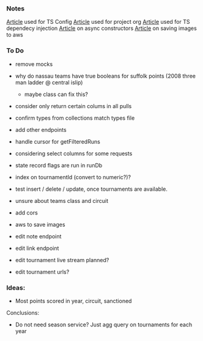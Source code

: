 ### Notes

[Article](https://www.section.io/engineering-education/how-to-use-typescript-with-nodejs/) used for TS Config
[Article](https://dev.to/santypk4/bulletproof-node-js-project-architecture-4epf) used for project org
[Article](https://dev.to/vovaspace/dependency-injection-in-typescript-4mbf) used for TS dependecy injection
[Article](https://dev.to/somedood/the-proper-way-to-write-async-constructors-in-javascript-1o8c#:~:text=The%20static%20async%20factory%20function,the%20indirect%20invocation%20of%20constructor%20.) on async constructors
[Article](https://flaviocopes.com/node-aws-s3-upload-image/) on saving images to aws


### To Do

* remove mocks
* why do nassau teams have true booleans for suffolk points (2008 three man ladder @ central islip)
    * maybe class can fix this? 
* consider only return certain colums in all pulls
* confirm types from collections match types file
* add other endpoints

* handle cursor for getFilteredRuns
* considering select columns for some requests
* state record flags are run in runDb
* index on tournamentId (convert to numeric?)?
* test insert / delete / update, once tournaments are available.  

* unsure about teams class and circuit


* add cors
* aws to save images

* edit note endpoint
* edit link endpoint
* edit tournament live stream planned? 
* edit tournament urls?

### Ideas: 
* Most points scored in year, circuit, sanctioned

Conclusions:
* Do not need season service? Just agg query on tournaments for each year



